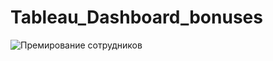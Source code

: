 # Tableau_Dashboard_bonuses

![Премирование сотрудников](https://raw.githubusercontent.com/laptev512/IvanLaptev/main/Dashboard%20employee%20bonuses.png)
